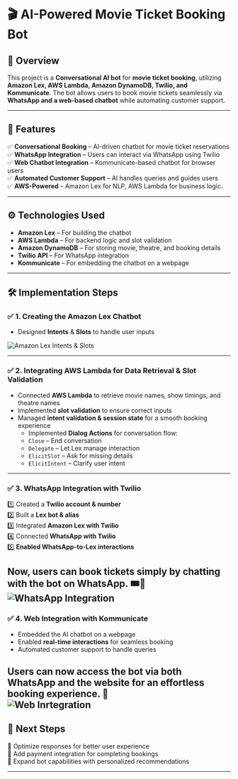 # 🎬 AI-Powered Movie Ticket Booking Bot  

## 📌 Overview  
This project is a **Conversational AI bot** for **movie ticket booking**, utilizing **Amazon Lex, AWS Lambda, Amazon DynamoDB, Twilio, and Kommunicate**. The bot allows users to book movie tickets seamlessly via **WhatsApp and a web-based chatbot** while automating customer support.  

---

## 🚀 Features  
✅ **Conversational Booking** – AI-driven chatbot for movie ticket reservations  
✅ **WhatsApp Integration** – Users can interact via WhatsApp using Twilio  
✅ **Web Chatbot Integration** – Kommunicate-based chatbot for browser users  
✅ **Automated Customer Support** – AI handles queries and guides users  
✅ **AWS-Powered** – Amazon Lex for NLP, AWS Lambda for business logic.




---

## ⚙️ Technologies Used  
- **Amazon Lex** – For building the chatbot  
- **AWS Lambda** – For backend logic and slot validation  
- **Amazon DynamoDB** – For storing movie, theatre, and booking details  
- **Twilio API** – For WhatsApp integration  
- **Kommunicate** – For embedding the chatbot on a webpage  

---

## 🛠 Implementation Steps  

### ✅ **1. Creating the Amazon Lex Chatbot**  
- Designed **Intents** & **Slots** to handle user inputs  

![Amazon Lex Intents & Slots](https://drive.google.com/file/d/15A6i09bV6aBZxX9gOsccTUJ34Z6fTZTZ/view?usp=sharing)



---

### ✅ **2. Integrating AWS Lambda for Data Retrieval & Slot Validation**  
- Connected **AWS Lambda** to retrieve movie names, show timings, and theatre names  
- Implemented **slot validation** to ensure correct inputs  
- Managed **intent validation & session state** for a smooth booking experience
   - Implemented **Dialog Actions** for conversation flow:
  - `Close` – End conversation  
  - `Delegate` – Let Lex manage interaction  
  - `ElicitSlot` – Ask for missing details  
  - `ElicitIntent` – Clarify user intent  

---

### ✅ **3. WhatsApp Integration with Twilio**  
1️⃣ Created a **Twilio account & number**  
2️⃣ Built a **Lex bot & alias**  
3️⃣ Integrated **Amazon Lex with Twilio**  
4️⃣ Connected **WhatsApp with Twilio**  
5️⃣ **Enabled WhatsApp-to-Lex interactions**  
    

Now, users can book tickets simply by chatting with the bot on **WhatsApp**. 🎟📲  
![WhatsApp Integration](https://drive.google.com/file/d/1Iboa-P6PtiF-IF7KjcmnKTV0yWYOxkEl/view?usp=sharing)
---

### ✅ **4. Web Integration with Kommunicate**  
- Embedded the AI chatbot on a webpage  
- Enabled **real-time interactions** for seamless booking  
- Automated customer support to handle queries  

Users can now access the bot via **both WhatsApp and the website** for an effortless booking experience. 🚀  
![Web Inrtegration](https://drive.google.com/file/d/167QVslgY6rKG9ReGN5Z2L38HT0603OGF/view?usp=sharing)
---

## 📌 Next Steps  
🔹 Optimize responses for better user experience  
🔹 Add payment integration for completing bookings  
🔹 Expand bot capabilities with personalized recommendations  

---
